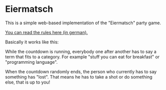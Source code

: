 # Eiermatsch

This is a simple web-based implementation of the "Eiermatsch" party game.

[You can read the rules here (in german).](https://www.spielkult.de/eiermatsch.htm)

Basically it works like this:

While the countdown is running, everybody one after another has to say a term that fits to a category. For example "stuff you can eat for breakfast" or "programming language". 

When the countdown randomly ends, the person who currently has to say something has "lost". That means he has to take a shot or do something else, that is up to you!